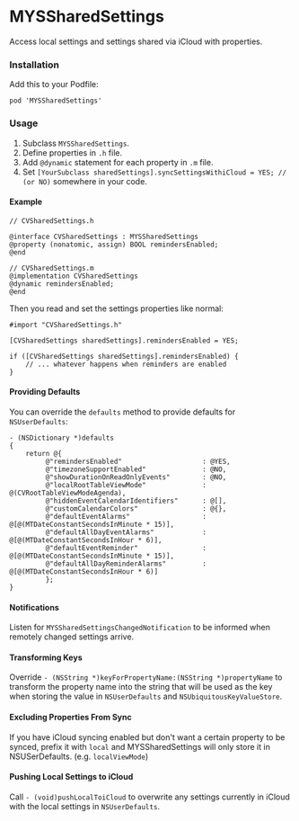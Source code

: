 MYSSharedSettings
=================

Access local settings and settings shared via iCloud with properties.


### Installation

Add this to your Podfile:

    pod 'MYSSharedSettings'


### Usage

1. Subclass `MYSSharedSettings`.
2. Define properties in `.h` file.
3. Add `@dynamic` statement for each property in `.m` file.
4. Set `[YourSubclass sharedSettings].syncSettingsWithiCloud = YES; // (or NO)` somewhere in your code.


#### Example

    // CVSharedSettings.h

    @interface CVSharedSettings : MYSSharedSettings
    @property (nonatomic, assign) BOOL remindersEnabled;
    @end

    // CVSharedSettings.m
	@implementation CVSharedSettings
	@dynamic remindersEnabled;
	@end

Then you read and set the settings properties like normal:

	#import "CVSharedSettings.h"
	
	[CVSharedSettings sharedSettings].remindersEnabled = YES;
	
	if ([CVSharedSettings sharedSettings].remindersEnabled) {
		// ... whatever happens when reminders are enabled
	}


#### Providing Defaults

You can override the `defaults` method to provide defaults for `NSUserDefaults`:

	- (NSDictionary *)defaults
	{
    	return @{
             @"remindersEnabled"                    : @YES,
             @"timezoneSupportEnabled"              : @NO,
             @"showDurationOnReadOnlyEvents"        : @NO,
             @"localRootTableViewMode"              : @(CVRootTableViewModeAgenda),
             @"hiddenEventCalendarIdentifiers"      : @[],
             @"customCalendarColors"                : @{},
             @"defaultEventAlarms"                  : @[@(MTDateConstantSecondsInMinute * 15)],
             @"defaultAllDayEventAlarms"            : @[@(MTDateConstantSecondsInHour * 6)],
             @"defaultEventReminder"                : @[@(MTDateConstantSecondsInMinute * 15)],
             @"defaultAllDayReminderAlarms"         : @[@(MTDateConstantSecondsInHour * 6)]
             };
	}
	

#### Notifications

Listen for `MYSSharedSettingsChangedNotification` to be informed when remotely changed settings arrive.


#### Transforming Keys

Override `- (NSString *)keyForPropertyName:(NSString *)propertyName` to transform the property name into the string that will
be used as the key when storing the value in `NSUserDefaults` and `NSUbiquitousKeyValueStore`.


#### Excluding Properties From Sync

If you have iCloud syncing enabled but don't want a certain property to be synced, prefix it with `local` and MYSSharedSettings will only
store it in NSUSerDefaults. (e.g. `localViewMode`)


#### Pushing Local Settings to iCloud

Call `- (void)pushLocalToiCloud` to overwrite any settings currently in iCloud with the local settings in `NSUserDefaults`.
